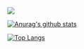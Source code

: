 <img src="https://img.shields.io/badge/Qt-41CD52?style=flat-square&logo=Qt&logoColor=white"/>



[![Anurag's github stats](https://github-readme-stats.vercel.app/api?username=dopedeveloper)](https://github.com/anuraghazra/github-readme-stats)

[![Top Langs](https://github-readme-stats.vercel.app/api/top-langs/?username=dopedeveloper)](https://github.com/dopedeveloper/github-readme-stats)
